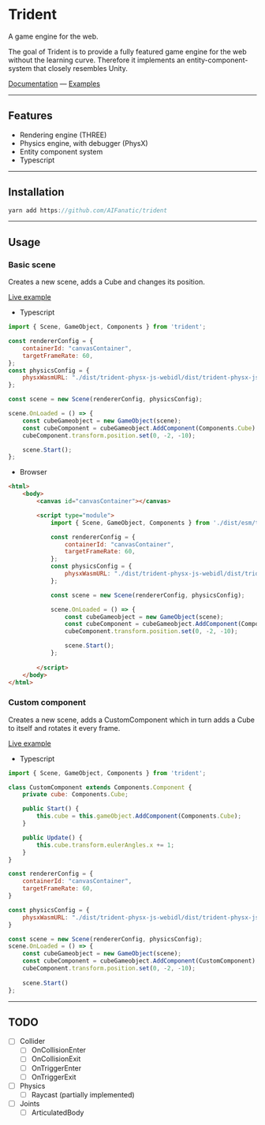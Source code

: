 # Trident

A game engine for the web.

The goal of Trident is to provide a fully featured game engine for the web without the learning curve.
Therefore it implements an entity-component-system that closely resembles Unity.

[Documentation](./docs/) — [Examples](./dist-examples/)

---

## Features
* Rendering engine (THREE)
* Physics engine, with debugger (PhysX)
* Entity component system
* Typescript
---
## Installation
```javascript
yarn add https://github.com/AIFanatic/trident 
```
---
## Usage
### Basic scene
Creates a new scene, adds a Cube and changes its position.

[Live example](./dist-examples/Mesh.Cube.html)

- Typescript
```javascript
import { Scene, GameObject, Components } from 'trident';

const rendererConfig = {
    containerId: "canvasContainer",
    targetFrameRate: 60,
};
const physicsConfig = {
    physxWasmURL: "./dist/trident-physx-js-webidl/dist/trident-physx-js-webidl.wasm.wasm",
};

const scene = new Scene(rendererConfig, physicsConfig);

scene.OnLoaded = () => {
    const cubeGameobject = new GameObject(scene);
    const cubeComponent = cubeGameobject.AddComponent(Components.Cube) as Components.Cube;
    cubeComponent.transform.position.set(0, -2, -10);

    scene.Start();
};
```

- Browser
```html
<html>
    <body>
        <canvas id="canvasContainer"></canvas>

        <script type="module">
            import { Scene, GameObject, Components } from './dist/esm/trident-esm-bundle.js';

            const rendererConfig = {
                containerId: "canvasContainer",
                targetFrameRate: 60,
            };
            const physicsConfig = {
                physxWasmURL: "./dist/trident-physx-js-webidl/dist/trident-physx-js-webidl.wasm.wasm",
            };

            const scene = new Scene(rendererConfig, physicsConfig);

            scene.OnLoaded = () => {
                const cubeGameobject = new GameObject(scene);
                const cubeComponent = cubeGameobject.AddComponent(Components.Cube);
                cubeComponent.transform.position.set(0, -2, -10);

                scene.Start();
            };
            
        </script>
    </body>
</html>
```

### Custom component
Creates a new scene, adds a CustomComponent which in turn adds a Cube to itself and rotates it every frame.

[Live example](./dist-examples/Components.Custom.html)

- Typescript
```javascript
import { Scene, GameObject, Components } from 'trident';

class CustomComponent extends Components.Component {
    private cube: Components.Cube;

    public Start() {
        this.cube = this.gameObject.AddComponent(Components.Cube);
    }

    public Update() {
        this.cube.transform.eulerAngles.x += 1;
    }
}

const rendererConfig = {
    containerId: "canvasContainer",
    targetFrameRate: 60,
}

const physicsConfig = {
    physxWasmURL: "./dist/trident-physx-js-webidl/dist/trident-physx-js-webidl.wasm.wasm",
}

const scene = new Scene(rendererConfig, physicsConfig);
scene.OnLoaded = () => {
    const cubeGameobject = new GameObject(scene);
    const cubeComponent = cubeGameobject.AddComponent(CustomComponent) as CustomComponent;
    cubeComponent.transform.position.set(0, -2, -10);
    
    scene.Start()
};
```
---
## TODO
- [ ] Collider
  - [ ] OnCollisionEnter
  - [ ] OnCollisionExit
  - [ ] OnTriggerEnter
  - [ ] OnTriggerExit
- [ ] Physics
  - [ ] Raycast (partially implemented)
- [ ] Joints
  - [ ] ArticulatedBody